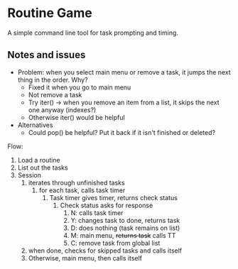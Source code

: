 # Routine Game

A simple command line tool for task prompting and timing.


## Notes and issues
- Problem: when you select main menu or remove a task, it jumps the next thing in the order. Why?
  - Fixed it when you go to main menu
  - Not remove a task
  - Try iter() -> when you remove an item from a list, it skips the next one anyway (indexes?)
  - Otherwise iter() would be helpful
- Alternatives
  - Could pop() be helpful? Put it back if it isn't finished or deleted?


Flow:
1. Load a routine
2. List out the tasks
3. Session
   1. iterates through unfinished tasks
      1. for each task, calls task timer
         1. Task timer gives timer, returns check status
            1. Check status asks for response
               1. N: calls task timer
               2. Y: changes task to done, returns task
               3. D: does nothing (task remains on list)
               4. M: main menu, ~~returns task~~ calls TT
               5. C: remove task from global list
   2. when done, checks for skipped tasks and calls itself
   3. Otherwise, main menu, then calls itself


